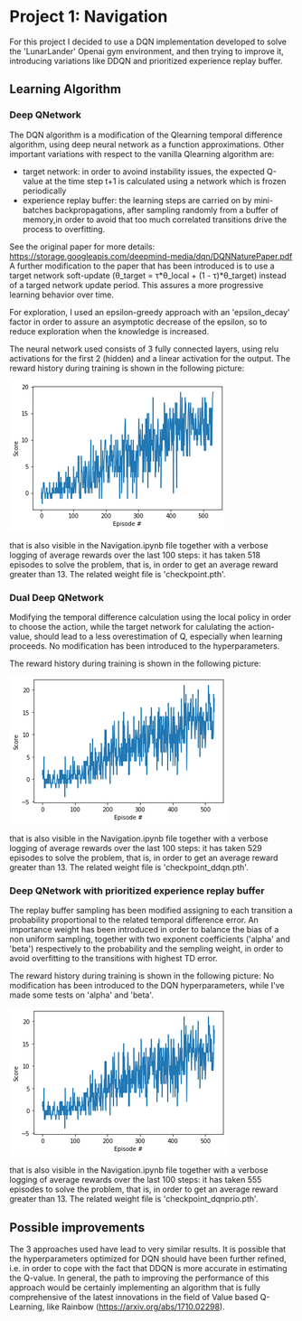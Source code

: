 [//]: # (Image References)

[image1]: DQN.png "DQN training"
[image2]: DDQN.png "DDQN training"
[image3]: DQN_exprep.png "DQN with prioritized experience training"


# Project 1: Navigation

For this project I decided to use a DQN implementation developed to solve the 'LunarLander' Openai gym environment, and then trying to improve it, introducing variations like DDQN and prioritized experience replay buffer.

## Learning Algorithm

### Deep QNetwork
The DQN algorithm is a modification of the Qlearning temporal difference algorithm, using deep neural network as a function approximations. Other important variations with respect to the vanilla Qlearning algorithm are:

- target network: in order to avoind instability issues, the expected Q-value at the time step t+1 is calculated using a network which is frozen periodically
- experience replay buffer: the learning steps are carried on by mini-batches backpropagations, after sampling randomly from a buffer of memory,in order to avoid that too much correlated transitions drive the process to overfitting.

See the original paper for more details: https://storage.googleapis.com/deepmind-media/dqn/DQNNaturePaper.pdf
A further modification to the paper that has been introduced is to use a target network soft-update (θ_target = τ*θ_local + (1 - τ)*θ_target) instead of a targed network update period. This assures a more progressive learning behavior over time.

For exploration, I used an epsilon-greedy approach with an 'epsilon_decay' factor in order to assure an asymptotic decrease of the epsilon, so to reduce exploration when the knowledge is increased.

The neural network used consists of 3 fully connected layers, using relu activations for the first 2 (hidden) and a linear activation for the output.  The reward history during training is shown in the following picture:

![DQN_trained][image1]

that is also visible in the Navigation.ipynb file together with a verbose logging of average rewards over the last 100 steps: it has taken 518 episodes to solve the problem, that is, in order to get an average reward greater than 13. The related weight file is 'checkpoint.pth'.


### Dual Deep QNetwork
Modifying the temporal difference calculation using the local policy in order to choose the action, while the target network for calulating the action-value, should lead to a less overestimation of Q, especially when learning proceeds.
No modification has been introduced to the hyperparameters.

The reward history during training is shown in the following picture:

![DDQN_trained][image2]

that is also visible in the Navigation.ipynb file together with a verbose logging of average rewards over the last 100 steps: it has taken 529 episodes to solve the problem, that is, in order to get an average reward greater than 13. The related weight file is 'checkpoint_ddqn.pth'.

### Deep QNetwork with prioritized experience replay buffer

The replay buffer sampling has been modified assigning to each transition a probability proportional to the related temporal difference error.
An importance weight has been introduced in order to balance the bias of a non uniform sampling, together with two exponent coefficients ('alpha' and 'beta') respectively to the probability and the sempling weight, in order to avoid overfitting to the transitions with highest TD error.

The reward history during training is shown in the following picture:
No modification has been introduced to the DQN hyperparameters, while I've made some tests on 'alpha' and 'beta'.

![DQN_prioritized_experience][image2]

that is also visible in the Navigation.ipynb file together with a verbose logging of average rewards over the last 100 steps: it has taken 555 episodes to solve the problem, that is, in order to get an average reward greater than 13. The related weight file is 'checkpoint_dqnprio.pth'.

## Possible improvements

The 3 approaches used have lead to very similar results. It is possible that the hyperparameters optimized for DQN should have been further refined, i.e. in order to cope with the fact that DDQN is more accurate in estimating the Q-value.  In general, the path to improving the performance of this approach would be certainly implementing an algorithm that is fully comprehensive of the latest innovations in the field of Value based Q-Learning, like Rainbow (https://arxiv.org/abs/1710.02298).

